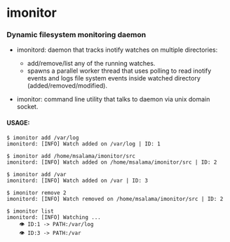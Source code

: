 # imonitor
### Dynamic filesystem monitoring daemon

- imonitord: daemon that tracks inotify watches on multiple directories:
	- add/remove/list any of the running watches.
	- spawns a parallel worker thread that uses polling to read inotify events and logs file system events inside watched directory (added/removed/modified).

- imonitor: command line utility that talks to daemon via unix domain socket.

#### USAGE:

```
$ imonitor add /var/log
imonitord: [INFO] Watch added on /var/log | ID: 1

$ imonitor add /home/msalama/imonitor/src
imonitord: [INFO] Watch added on /home/msalama/imonitor/src | ID: 2

$ imonitor add /var
imonitord: [INFO] Watch added on /var | ID: 3

$ imonitor remove 2 
imonitord: [INFO] Watch removed on /home/msalama/imonitor/src | ID: 2

$ imonitor list
imonitord: [INFO] Watching ...
    👁️ ID:1 -> PATH:/var/log
    👁️ ID:3 -> PATH:/var
```

